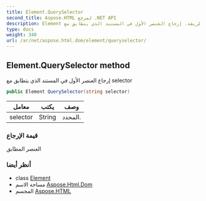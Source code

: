 ```yaml
---
title: Element.QuerySelector
second_title: Aspose.HTML لمرجع .NET API
description: Element طريقة. إرجاع العنصر الأول في المستند الذي يتطابق مع selector
type: docs
weight: 340
url: /ar/net/aspose.html.dom/element/queryselector/
---
```

## Element.QuerySelector method

إرجاع العنصر الأول في المستند الذي يتطابق مع selector

```csharp
public Element QuerySelector(string selector)
```

| معامل | يكتب | وصف |
| --- | --- | --- |
| selector | String | المحدد. |

### قيمة الإرجاع

العنصر المطابق

### أنظر أيضا

* class [Element](../)
* مساحة الاسم [Aspose.Html.Dom](../../element/)
* المجسم [Aspose.HTML](../../../)


